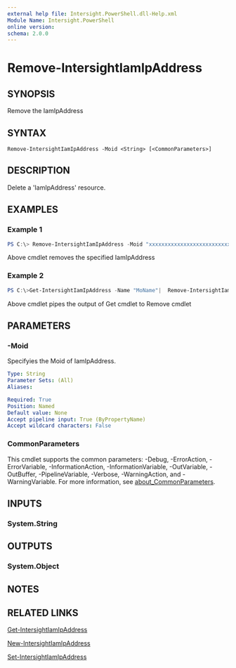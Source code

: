 ```yaml
---
external help file: Intersight.PowerShell.dll-Help.xml
Module Name: Intersight.PowerShell
online version:
schema: 2.0.0
---
```


# Remove-IntersightIamIpAddress

## SYNOPSIS
Remove the IamIpAddress

## SYNTAX

```
Remove-IntersightIamIpAddress -Moid <String> [<CommonParameters>]
```

## DESCRIPTION
Delete a &apos;IamIpAddress&apos; resource.

## EXAMPLES

### Example 1
```powershell
PS C:\> Remove-IntersightIamIpAddress -Moid "xxxxxxxxxxxxxxxxxxxxxxxxxxx"
```
Above cmdlet removes the specified IamIpAddress 

### Example 2
```powershell
PS C:\>Get-IntersightIamIpAddress -Name "MoName"|  Remove-IntersightIamIpAddress
```
Above cmdlet pipes the output of Get cmdlet to Remove cmdlet

## PARAMETERS

### -Moid
Specifyies the Moid of IamIpAddress.

```yaml
Type: String
Parameter Sets: (All)
Aliases:

Required: True
Position: Named
Default value: None
Accept pipeline input: True (ByPropertyName)
Accept wildcard characters: False
```

### CommonParameters
This cmdlet supports the common parameters: -Debug, -ErrorAction, -ErrorVariable, -InformationAction, -InformationVariable, -OutVariable, -OutBuffer, -PipelineVariable, -Verbose, -WarningAction, and -WarningVariable. For more information, see [about_CommonParameters](http://go.microsoft.com/fwlink/?LinkID=113216).

## INPUTS

### System.String

## OUTPUTS

### System.Object
## NOTES

## RELATED LINKS

[Get-IntersightIamIpAddress](./Get-IntersightIamIpAddress.md)

[New-IntersightIamIpAddress](./New-IntersightIamIpAddress.md)

[Set-IntersightIamIpAddress](./Set-IntersightIamIpAddress.md)

